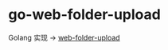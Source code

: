 # go-web-folder-upload


Golang 实现 -> [web-folder-upload](https://github.com/BoomManPro/web-folder-upload)